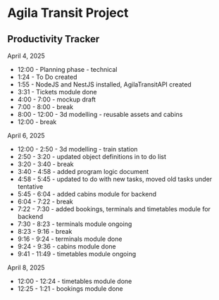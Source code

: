 # Agila Transit Project 


## Productivity Tracker
April 4, 2025
- 12:00 - Planning phase - technical
- 1:24 - To Do created
- 1:55 - NodeJS and NestJS installed, AgilaTransitAPI created
- 3:31 - Tickets module done
- 4:00 - 7:00 - mockup draft
- 7:00 - 8:00 - break
- 8:00 - 12:00 - 3d modelling - reusable assets and cabins
- 12:00 - break

April 6, 2025
- 12:00 - 2:50 - 3d modelling - train station
- 2:50 - 3:20 - updated object definitions in to do list
- 3:20 - 3:40 - break
- 3:40 - 4:58 - added program logic document
- 4:58 - 5:45 - updated to do with new tasks, moved old tasks under tentative
- 5:45 - 6:04 - added cabins module for backend
- 6:04 - 7:22 - break
- 7:22 - 7:30 - added bookings, terminals and timetables module for backend
- 7:30 - 8:23 - terminals module ongoing
- 8:23 - 9:16 - break
- 9:16 - 9:24 - terminals module done
- 9:24 - 9:36 - cabins module done
- 9:41 - 11:49 - timetables module ongoing

April 8, 2025
- 12:00 - 12:24 - timetables module done
- 12:25 - 1:21  - bookings module done